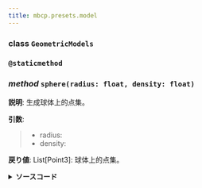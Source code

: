 ```yaml
---
title: mbcp.presets.model
---
```

### **class** `GeometricModels`
### `@staticmethod`
### *method* `sphere(radius: float, density: float)`



**説明**: 生成球体上的点集。

**引数**:
> - radius:   
> - density:   

**戻り値**: List[Point3]: 球体上的点集。


<details>
<summary> <b>ソースコード</b> </summary>

```python
@staticmethod
def sphere(radius: float, density: float):
    """
        生成球体上的点集。
        Args:
            radius:
            density:
        Returns:
            List[Point3]: 球体上的点集。
        """
    area = 4 * np.pi * radius ** 2
    num = int(area * density)
    phi_list = np.arccos([clamp(-1 + (2.0 * _ - 1.0) / num, -1, 1) for _ in range(num)])
    theta_list = np.sqrt(num * np.pi) * phi_list
    x_array = radius * np.sin(phi_list) * np.cos(theta_list)
    y_array = radius * np.sin(phi_list) * np.sin(theta_list)
    z_array = radius * np.cos(phi_list)
    return [Point3(x_array[i], y_array[i], z_array[i]) for i in range(num)]
```
</details>

